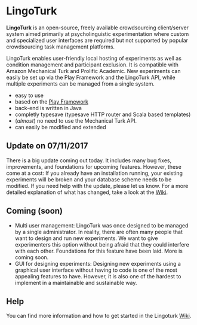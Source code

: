 # LingoTurk

  **LingoTurk** is an open-source, freely available crowdsourcing
  client/server system aimed primarily at psycholinguistic
  experimentation where custom and specialized user interfaces are
  required but not supported by popular crowdsourcing task management
  platforms.
  
  LingoTurk enables user-friendly local hosting of
  experiments as well as condition management and participant
  exclusion. It is compatible with Amazon Mechanical Turk and Prolific
  Academic.  New experiments can easily be set up via the Play
  Framework and the LingoTurk API, while multiple experiments can be
  managed from a single system.
  
  - easy to use
  - based on the [Play Framework](https://www.playframework.com/)
  - back-end is written in Java 
  - completly typesave (typesave HTTP router and Scala based templates)
  - (*almost*) no need to use the Mechanical Turk API.
  - can easily be modified and extended
  
## Update on 07/11/2017
There is a big update coming out today. It includes many bug fixes, improvements, and foundations for upcoming features. However, these come at a cost: If you already have an installation running, your existing experiments will be broken and your database scheme needs to be modified. If you need help with the update, please let us know. For a more detailed explanation of what has changed, take a look at the [Wiki](https://github.com/FlorianPusse/Lingoturk/wiki/Update-07.11.2017).

## Coming (soon)
  - Multi user management: LingoTurk was once designed to be managed by a single administrator. In reality, there are often many people that want to design and run new experiments. We want to give experimenters this option without being afraid that they could interfere with each other. Foundations for this feature have been laid. More is coming soon. 
  - GUI for designing experiments: Designing new experiments using a graphical user interface without having to code is one of the most appealing features to have. However, it is also one of the hardest to implement in a maintainable and sustainable way.
  
## Help
You can find more information and how to get started in the Lingoturk [Wiki](https://github.com/FlorianPusse/Lingoturk/wiki).
